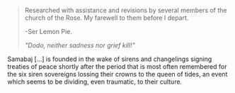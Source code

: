 > Researched with assistance and revisions by several members of the church 
of the Rose. My farewell to them before I depart.
>
> -Ser Lemon Pie.
>
> *"Dodo, neither sadness nor grief kill!"*


Samabaj [...] is founded in the wake of sirens and changelings signing 
treaties of peace shortly after the period that is most often remembered for 
the six siren sovereigns lossing their crowns to the queen of tides, an 
event which seems to be dividing, even traumatic, to their culture.